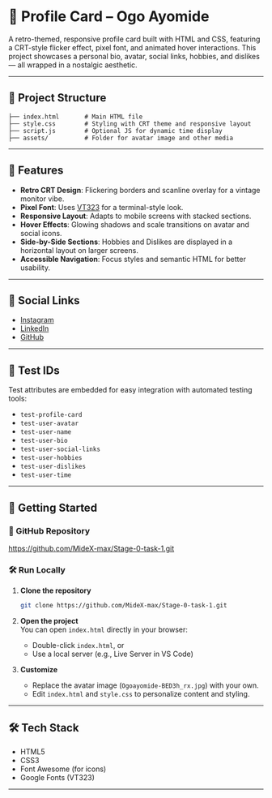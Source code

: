 # 💾 Profile Card – Ogo Ayomide

A retro-themed, responsive profile card built with HTML and CSS, featuring a CRT-style flicker effect, pixel font, and animated hover interactions. This project showcases a personal bio, avatar, social links, hobbies, and dislikes — all wrapped in a nostalgic aesthetic.

---

## 📁 Project Structure

```
├── index.html       # Main HTML file
├── style.css        # Styling with CRT theme and responsive layout
├── script.js        # Optional JS for dynamic time display
├── assets/          # Folder for avatar image and other media
```

---

## 🎨 Features

- **Retro CRT Design**: Flickering borders and scanline overlay for a vintage monitor vibe.
- **Pixel Font**: Uses [VT323](https://fonts.google.com/specimen/VT323) for a terminal-style look.
- **Responsive Layout**: Adapts to mobile screens with stacked sections.
- **Hover Effects**: Glowing shadows and scale transitions on avatar and social icons.
- **Side-by-Side Sections**: Hobbies and Dislikes are displayed in a horizontal layout on larger screens.
- **Accessible Navigation**: Focus styles and semantic HTML for better usability.

---

## 🔗 Social Links

- [Instagram](https://www.instagram.com/http.mide1)
- [LinkedIn](https://www.linkedin.com/in/bankole-ogoayomide-926168305/)
- [GitHub](https://github.com/MideX-max)

---

## 🧪 Test IDs

Test attributes are embedded for easy integration with automated testing tools:

- `test-profile-card`
- `test-user-avatar`
- `test-user-name`
- `test-user-bio`
- `test-user-social-links`
- `test-user-hobbies`
- `test-user-dislikes`
- `test-user-time`

---

## 🚀 Getting Started

### 🔗 GitHub Repository

https://github.com/MideX-max/Stage-0-task-1.git

### 🛠️ Run Locally

1. **Clone the repository**  
   ```bash
   git clone https://github.com/MideX-max/Stage-0-task-1.git

   ```

2. **Open the project**  
   You can open `index.html` directly in your browser:
   - Double-click `index.html`, or
   - Use a local server (e.g., Live Server in VS Code)

3. **Customize**  
   - Replace the avatar image (`Ogoayomide-BED3h_rx.jpg`) with your own.
   - Edit `index.html` and `style.css` to personalize content and styling.

---

## 🛠️ Tech Stack

- HTML5
- CSS3
- Font Awesome (for icons)
- Google Fonts (VT323)

---

